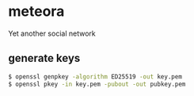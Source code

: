 # meteora

Yet another social network

## generate keys
```bash
$ openssl genpkey -algorithm ED25519 -out key.pem
$ openssl pkey -in key.pem -pubout -out pubkey.pem
```
